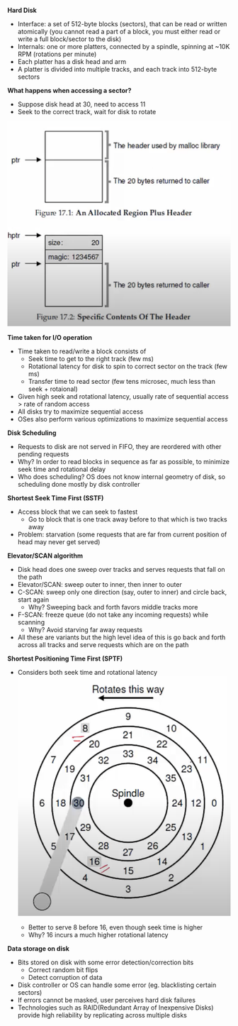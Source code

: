 **Hard Disk**
- Interface: a set of 512-byte blocks (sectors), that can be read or written atomically (you cannot read a part of a block, you must either read or write a full block/sector to the disk)
- Internals: one or more platters, connected by a spindle, spinning at ~10K RPM (rotations per minute)
- Each platter has a disk head and arm
- A platter is divided into multiple tracks, and each track into 512-byte sectors

**What happens when accessing a sector?**
- Suppose disk head at 30, need to access 11
- Seek to the correct track, wait for disk to rotate

![](assets/accessing-sector.png)

**Time taken for I/O operation**
- Time taken to read/write a block consists of 
    * Seek time to get to the right track (few ms)
    * Rotational latency for disk to spin to correct sector on the track (few ms)
    * Transfer time to read sector (few tens microsec, much less than seek + rotaional)
- Given high seek and rotational latency, usually rate of sequential access > rate of random access
- All disks try to maximize sequential access
- OSes also perform various optimizations to maximize sequential access

**Disk Scheduling**
- Requests to disk are not served in FIFO, they are reordered with other pending requests
- Why? In order to read blocks in sequence as far as possible, to minimize seek time and rotational delay
- Who does scheduling? OS does not know internal geometry of disk, so scheduling done mostly by disk controller

**Shortest Seek Time First (SSTF)**
- Access block that we can seek to fastest
    * Go to block that is one track away before to that which is two tracks away
- Problem: starvation (some requests that are far from current position of head may never get served)

**Elevator/SCAN algorithm**
- Disk head does one sweep over tracks and serves requests that fall on the path
- Elevator/SCAN: sweep outer to inner, then inner to outer
- C-SCAN: sweep only one direction (say, outer to inner) and circle back, start again
    * Why? Sweeping back and forth favors middle tracks more
- F-SCAN: freeze queue (do not take any incoming requests) while scanning
    * Why? Avoid starving far away requests
- All these are variants but the high level idea of this is go back and forth across all tracks and serve requests which are on the path

**Shortest Positioning Time First (SPTF)**
- Considers both seek time and rotational latency
  ![](assets/sptf.png)

    * Better to serve 8 before 16, even though seek time is higher
    * Why? 16 incurs a much higher rotational latency

**Data storage on disk**
- Bits stored on disk with some error detection/correction bits
    * Correct random bit flips
    * Detect corruption of data
- Disk controller or OS can handle some error (eg. blacklisting certain sectors)
- If errors cannot be masked, user perceives hard disk failures
- Technologies such as RAID(Redundant Array of Inexpensive Disks) provide high reliability by replicating across multiple disks
